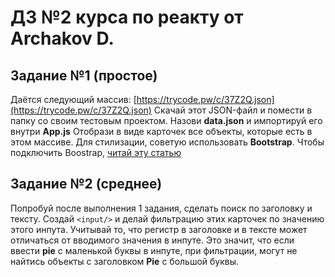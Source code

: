 # ДЗ №2 курса по реакту от Archakov D.

## Задание №1 (простое)

Даётся следующий массив: [https://trycode.pw/c/37Z2Q.json](https://trycode.pw/c/37Z2Q.json)
Скачай этот JSON-файл и помести в папку со своим тестовым проектом. Назови **data.json** и импортируй его внутри **App.js**
Отобрази в виде карточек все объекты, которые есть в этом массиве.
Для стилизации, советую использовать **Bootstrap**. Чтобы подключить Boostrap, [читай эту статью](https://www.notion.so/Bootstrap-6e2fedc4738148a995b51833b059896b)

## Задание №2 (среднее)

Попробуй после выполнения 1 задания, сделать поиск по заголовку и тексту.
Создай `<input/>` и делай фильтрацию этих карточек по значению этого инпута.
Учитывай то, что регистр в заголовке и в тексте может отличаться от вводимого значения в инпуте. Это значит, что если ввести **pie** с маленькой буквы в инпуте, при фильтрации, могут не найтись объекты с заголовком **Pie** с большой буквы.
